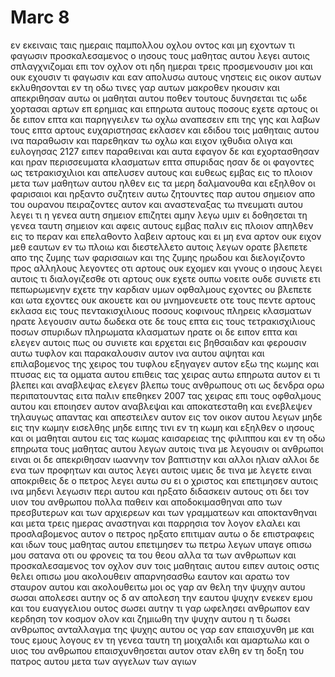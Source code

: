 # Marc 8
εν εκειναις ταις ημεραις παμπολλου οχλου οντος και μη εχοντων τι φαγωσιν προσκαλεσαμενος ο ιησους τους μαθητας αυτου λεγει αυτοις
σπλαγχνιζομαι επι τον οχλον οτι ηδη ημεραι τρεις προσμενουσιν μοι και ουκ εχουσιν τι φαγωσιν
και εαν απολυσω αυτους νηστεις εις οικον αυτων εκλυθησονται εν τη οδω τινες γαρ αυτων μακροθεν ηκουσιν
και απεκριθησαν αυτω οι μαθηται αυτου ποθεν τουτους δυνησεται τις ωδε χορτασαι αρτων επ ερημιας
και επηρωτα αυτους ποσους εχετε αρτους οι δε ειπον επτα
και παρηγγειλεν τω οχλω αναπεσειν επι της γης και λαβων τους επτα αρτους ευχαριστησας εκλασεν και εδιδου τοις μαθηταις αυτου ινα παραθωσιν και παρεθηκαν τω οχλω
και ειχον ιχθυδια ολιγα και ευλογησας 2127 ειπεν παραθειναι και αυτα
εφαγον δε και εχορτασθησαν και ηραν περισσευματα κλασματων επτα σπυριδας 
ησαν δε οι φαγοντες ως τετρακισχιλιοι και απελυσεν αυτους
και ευθεως εμβας εις το πλοιον μετα των μαθητων αυτου ηλθεν εις τα μερη δαλμανουθα
και εξηλθον οι φαρισαιοι και ηρξαντο συζητειν αυτω ζητουντες παρ αυτου σημειον απο του ουρανου πειραζοντες αυτον
και αναστεναξας τω πνευματι αυτου λεγει τι η γενεα αυτη σημειον επιζητει αμην λεγω υμιν ει δοθησεται τη γενεα ταυτη σημειον
και αφεις αυτους εμβας παλιν εις πλοιον απηλθεν εις το περαν
και επελαθοντο λαβειν αρτους και ει μη ενα αρτον ουκ ειχον μεθ εαυτων εν τω πλοιω
και διεστελλετο αυτοις λεγων ορατε βλεπετε απο της ζυμης των φαρισαιων και της ζυμης ηρωδου
και διελογιζοντο προς αλληλους λεγοντες οτι αρτους ουκ εχομεν
και γνους ο ιησους λεγει αυτοις τι διαλογιζεσθε οτι αρτους ουκ εχετε ουπω νοειτε ουδε συνιετε ετι πεπωρωμενην εχετε την καρδιαν υμων
οφθαλμους εχοντες ου βλεπετε και ωτα εχοντες ουκ ακουετε και ου μνημονευετε 
οτε τους πεντε αρτους εκλασα εις τους πεντακισχιλιους ποσους κοφινους πληρεις κλασματων ηρατε λεγουσιν αυτω δωδεκα
οτε δε τους επτα εις τους τετρακισχιλιους ποσων σπυριδων πληρωματα κλασματων ηρατε οι δε ειπον επτα
και ελεγεν αυτοις πως ου συνιετε
και ερχεται εις βηθσαιδαν και φερουσιν αυτω τυφλον και παρακαλουσιν αυτον ινα αυτου αψηται
και επιλαβομενος της χειρος του τυφλου εξηγαγεν αυτον εξω της κωμης και πτυσας εις τα ομματα αυτου επιθεις τας χειρας αυτω επηρωτα αυτον ει τι βλεπει
και αναβλεψας ελεγεν βλεπω τους ανθρωπους οτι ως δενδρα ορω περιπατουντας 
ειτα παλιν επεθηκεν 2007 τας χειρας επι τους οφθαλμους αυτου και εποιησεν αυτον αναβλεψαι και αποκατεσταθη και ενεβλεψεν τηλαυγως απαντας
και απεστειλεν αυτον εις τον οικον αυτου λεγων μηδε εις την κωμην εισελθης μηδε ειπης τινι εν τη κωμη
και εξηλθεν ο ιησους και οι μαθηται αυτου εις τας κωμας καισαρειας της φιλιππου και εν τη οδω επηρωτα τους μαθητας αυτου λεγων αυτοις τινα με λεγουσιν οι ανθρωποι ειναι
οι δε απεκριθησαν ιωαννην τον βαπτιστην και αλλοι ηλιαν αλλοι δε ενα των προφητων
και αυτος λεγει αυτοις υμεις δε τινα με λεγετε ειναι αποκριθεις δε ο πετρος λεγει αυτω συ ει ο χριστος
και επετιμησεν αυτοις ινα μηδενι λεγωσιν περι αυτου
και ηρξατο διδασκειν αυτους οτι δει τον υιον του ανθρωπου πολλα παθειν και αποδοκιμασθηναι απο των πρεσβυτερων και των αρχιερεων και των γραμματεων και αποκτανθηναι και μετα τρεις ημερας αναστηναι
και παρρησια τον λογον ελαλει και προσλαβομενος αυτον ο πετρος ηρξατο επιτιμαν αυτω
ο δε επιστραφεις και ιδων τους μαθητας αυτου επετιμησεν τω πετρω λεγων υπαγε οπισω μου σατανα οτι ου φρονεις τα του θεου αλλα τα των ανθρωπων
και προσκαλεσαμενος τον οχλον συν τοις μαθηταις αυτου ειπεν αυτοις οστις θελει οπισω μου ακολουθειν απαρνησασθω εαυτον και αρατω τον σταυρον αυτου και ακολουθειτω μοι
ος γαρ αν θελη την ψυχην αυτου σωσαι απολεσει αυτην ος δ αν απολεση την εαυτου ψυχην ενεκεν εμου και του ευαγγελιου ουτος σωσει αυτην
τι γαρ ωφελησει ανθρωπον εαν κερδηση τον κοσμον ολον και ζημιωθη την ψυχην αυτου
η τι δωσει ανθρωπος ανταλλαγμα της ψυχης αυτου
ος γαρ εαν επαισχυνθη με και τους εμους λογους εν τη γενεα ταυτη τη μοιχαλιδι και αμαρτωλω και ο υιος του ανθρωπου επαισχυνθησεται αυτον οταν ελθη εν τη δοξη του πατρος αυτου μετα των αγγελων των αγιων
